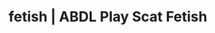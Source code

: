 ---
categories:
- E-Girl Erotica
- Gender-Fluid
- ABDL Play
- Spiritual Kink
- ASMR Erotica
image: /assets/images/1747713803041.webp
layout: post
schema:
  description: Premium adult content featuring ABDL Play, Scat Fetish. High-quality
    artwork with sensual themes.
  keywords:
  - Gender-Fluid
  - ABDL Play
  - Slow Burn
  - Scat Fetish
  - Interactive NSFW
  - Self-Pleasure
  - NSFW Art
  name: 1747713803041 | ABDL Play Scat Fetish
  type: VisualArtwork
seo:
  description: Featured content with premium Scat Fetish, ABDL Play. HD images available.
  keywords: Scat Fetish, ABDL Play
  og_image: /assets/images/1747713803041.webp
  schema_type: VisualArtwork
tags:
- '#fetish'
- ABDL Play
- Scat Fetish
title: fetish | ABDL Play Scat Fetish
---